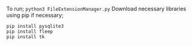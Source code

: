 To run;
```python3 FileExtensionManager.py```
Download necessary libraries using pip if necessary; 
```
pip install pysqlite3
pip install fleep
pip install tk
```
